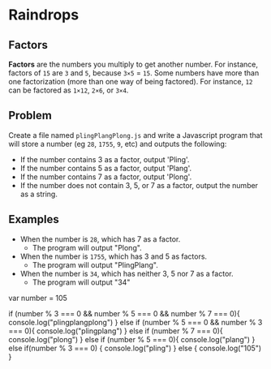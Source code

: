 # Raindrops

## Factors

**Factors** are the numbers you multiply to get another number. For instance, factors of `15` are `3` and `5`, because `3×5` = `15`. 
Some numbers have more than one factorization (more than one way of being factored). 
For instance, `12` can be factored as `1×12`, `2×6`, or `3×4`.


## Problem

Create a file named `plingPlangPlong.js` and write a Javascript program that will store a number (eg `28`, `1755`, `9`, etc) and outputs the following:

- If the number contains 3 as a factor, output 'Pling'.
- If the number contains 5 as a factor, output 'Plang'.
- If the number contains 7 as a factor, output 'Plong'.
- If the number does not contain 3, 5, or 7 as a factor, output the number as a string.

## Examples
- When the number is `28`, which has 7 as a factor.
  - The program will output "Plong".
- When the number is `1755`, which has 3 and 5 as factors.
  - The program will output "PlingPlang".
- When the number is `34`, which has neither 3, 5 nor 7 as a factor.
  - The program will output "34"


var number = 105

if (number % 3 === 0 && number % 5 === 0 && number % 7 === 0){
  console.log("plingplangplong")
} else if (number % 5 === 0 && number % 3 === 0){
  console.log("plingplang")
} else if (number % 7 === 0){
  console.log("plong")
} else if (number % 5 === 0){
    console.log("plang")
} else if(number % 3 === 0) {
  console.log("pling")
} else {
  console.log("105")
}